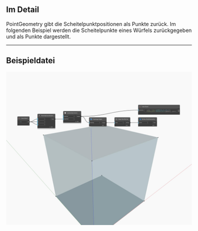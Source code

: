 ## Im Detail
PointGeometry gibt die Scheitelpunktpositionen als Punkte zurück. Im folgenden Beispiel werden die Scheitelpunkte eines Würfels zurückgegeben und als Punkte dargestellt.
___
## Beispieldatei

![PointGeometry](./Autodesk.DesignScript.Geometry.Vertex.PointGeometry_img.jpg)

